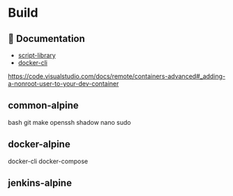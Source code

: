 # Build

## 📘 Documentation

- [script-library](https://github.com/microsoft/vscode-dev-containers/tree/2b98c5148a07880013b6fa87f31e6bfaf940820b/script-library)
- [docker-cli](https://github.com/pap/devcontainer-base/blob/da1106d4264b76983eab0cce69209a7d948190ef/Dockerfile)

https://code.visualstudio.com/docs/remote/containers-advanced#_adding-a-nonroot-user-to-your-dev-container

## common-alpine
bash
git
make
openssh
shadow
nano
sudo

## docker-alpine

docker-cli
docker-compose

## jenkins-alpine
